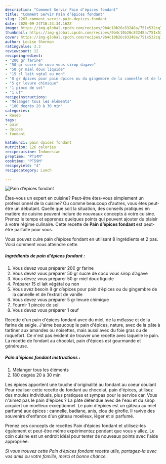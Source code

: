 ```yaml
---
description: "Comment Servir Pain d’épices fondant"
title: "Comment Servir Pain d’épices fondant"
slug: 2267-comment-servir-pain-depices-fondant
date: 2020-09-24T16:23:34.162Z
image: https://img-global.cpcdn.com/recipes/9b4c10b26c83248a/751x532cq70/pain-depices-fondant-photo-principale-de-la-recette.jpg
thumbnail: https://img-global.cpcdn.com/recipes/9b4c10b26c83248a/751x532cq70/pain-depices-fondant-photo-principale-de-la-recette.jpg
cover: https://img-global.cpcdn.com/recipes/9b4c10b26c83248a/751x532cq70/pain-depices-fondant-photo-principale-de-la-recette.jpg
author: Louise Sherman
ratingvalue: 3.3
reviewcount: 12
recipeingredient:
- "200 gr farine"
- "50 gr sucre de coco vous sirop dagave"
- "50 gr miel doux liquide"
- "15 cl lait vgtal ou non"
- "8 gr dpices pour pain dpices ou du gingembre de la cannelle et de lextrait de vanille"
- "5 gr levure chimique"
- "1 pince de sel"
- "1 uf"
recipeinstructions:
- "Mélanger tous les éléments"
- "180 degrés 20 à 30 min"
categories:
- Resep
tags:
- pain
- dpices
- fondant

katakunci: pain dpices fondant 
nutrition: 126 calories
recipecuisine: Indonesian
preptime: "PT14M"
cooktime: "PT59M"
recipeyield: "4"
recipecategory: Lunch

---
```



![Pain d’épices fondant](https://img-global.cpcdn.com/recipes/9b4c10b26c83248a/751x532cq70/pain-depices-fondant-photo-principale-de-la-recette.jpg)

Êtes-vous un expert en cuisine? Peut-être êtes-vous simplement un professionnel de la cuisine? Ou comme beaucoup d'autres, vous êtes peut-être un débutant. Quelle que soit la situation, des conseils pratiques en matière de cuisine peuvent inclure de nouveaux concepts à votre cuisine. Prenez le temps et apprenez quelques points qui peuvent ajouter du plaisir à votre régime culinaire. Cette recette de <strong> Pain d’épices fondant </strong> est peut-être parfaite pour vous.

<!--inarticleads1-->

Vous pouvez cuire pain d’épices fondant en utilisant 8 Ingrédients et 2 pas. Voici comment vous atteindre cette.

##### Ingrédients de pain d’épices fondant :

1. Vous devez vous préparer 200 gr farine
1. Vous devez vous préparer 50 gr sucre de coco vous sirop d’agave
1. Vous devez vous préparer 50 gr miel doux liquide
1. Préparer 15 cl lait végétal ou non
1. Vous avez besoin 8 gr d’épices pour pain d’épices ou du gingembre de la cannelle et de l’extrait de vanille
1. Vous devez vous préparer 5 gr levure chimique
1. Fournir 1 pincée de sel
1. Vous devez vous préparer 1 œuf


Recette d&#39;un pain d&#39;épices fondant avec du miel, de la mélasse et de la farine de seigle. J&#39;aime beaucoup le pain d&#39;épices, nature, avec de la pâte à tartiner aux amandes ou noisettes, mais aussi avec du foie gras ou de roquefort. Ce n&#39;est pas évident de trouver une recette avec laquelle le pain. La recette de fondant au chocolat, pain d&#39;épices est gourmande et généreuse. 

<!--inarticleads2-->

##### Pain d’épices fondant instructions :

1. Mélanger tous les éléments
1. 180 degrés 20 à 30 min


Les épices apportent une touche d&#39;originalité au fondant au coeur coulant Pour réaliser cette recette de fondant au chocolat, pain d&#39;épices, utilisez des moules individuels, plus pratiques et sympas pour le service car. Vous n&#39;aimez pas le pain d&#39;épices ? La pâte détendue avec de l&#39;eau et du sirop acquiert un moelleux exceptionnel. Le pain d&#39;épices est un gâteau au miel parfumé aux épices : cannelle, badiane, anis, clou de girofle. Il ravive des souvenirs d&#39;enfance d&#39;un gâteau moelleux, léger et si parfumé. 

<!--inarticleads1-->

<p>
Prenez ces concepts de recettes Pain d’épices fondant et utilisez-les également et peut-être même expérimentez pendant que vous y allez. Le coin cuisine est un endroit idéal pour tenter de nouveaux points avec l'aide appropriée.
</p>

<p>
<i>Si vous trouvez cette Pain d’épices fondant recette utile, partagez-la avec vos amis ou votre famille, merci et bonne chance.</i>
</p>
